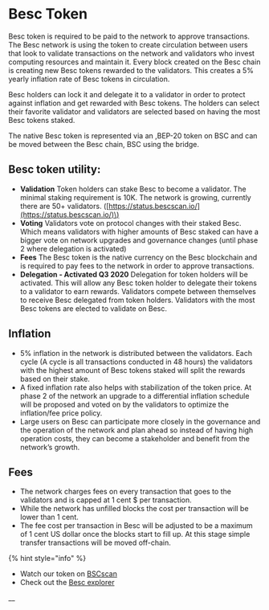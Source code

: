 # Besc Token

Besc token is required to be paid to the network to approve transactions. The Besc network is using the token to create circulation between users that look to validate transactions on the network and validators who invest computing resources and maintain it. Every block created on the Besc chain is creating new Besc tokens rewarded to the validators. This creates a 5% yearly inflation rate of Besc tokens in circulation.

Besc holders can lock it and delegate it to a validator in order to protect against inflation and get rewarded with Besc tokens. The holders can select their favorite validator and validators are selected based on having the most Besc tokens staked.

The native Besc token is represented via an ,BEP-20 token on BSC and can be moved between the Besc chain, BSC using the bridge.

## Besc token utility:

* **Validation** Token holders can stake Besc to become a validator. The minimal staking requirement is 10K. The network is growing, currently there are 50+ validators. \([https://status.bescscan.io/](https://status.bescscan.io/)\)
* **Voting** Validators vote on protocol changes with their staked Besc. Which means validators with higher amounts of Besc staked can have a bigger vote on network upgrades and governance changes \(until phase 2 where delegation is activated\)
* **Fees** The Besc token is the native currency on the Besc blockchain and is required to pay fees to the network in order to approve transactions.
* **Delegation - Activated Q3 2020** Delegation for token holders will be activated. This will allow any Besc token holder to delegate their tokens to a validator to earn rewards. Validators compete between themselves to receive Besc delegated from token holders. Validators with the most Besc tokens are elected to validate on Besc.

## **Inflation**

* 5% inflation in the network is distributed between the validators. Each cycle \(A cycle is all transactions conducted in 48 hours\) the validators with the highest amount of Besc tokens staked will split the rewards based on their stake.
* A fixed inflation rate also helps with stabilization of the token price. At phase 2 of the network an upgrade to a differential inflation schedule will be proposed and voted on by the validators to optimize the inflation/fee price policy. 
* Large users on Besc can participate more closely in the governance and the operation of the network and plan ahead so instead of having high operation costs, they can become a stakeholder and benefit from the network’s growth. 

## **Fees**

* The network charges fees on every transaction that goes to the validators and is capped at 1 cent $ per transaction.
* While the network has unfilled blocks the cost per transaction will be lower than 1 cent. 
* The fee cost per transaction in Besc will be adjusted to be a maximum of 1 cent US dollar once the blocks start to fill up. At this stage simple transfer transactions will be moved off-chain.

{% hint style="info" %}
* Watch our token on [BSCscan](https://bscscan.com/token/0x5e3344216adb2c19caa7f3fe90078e7c4ac71bb6)
* Check out the [Besc explorer](https://bescscan.io/)

\_\_

